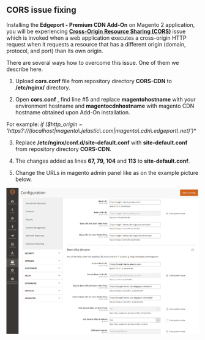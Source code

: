 ## CORS issue fixing

Installing the **Edgeport - Premium CDN Add-On** on Magento 2 application, you will be experiencing [**Cross-Origin Resource Sharing (CORS)**](https://en.wikipedia.org/wiki/Cross-origin_resource_sharing) issue which is invoked when a web application executes a cross-origin HTTP request when it requests a resource that has a different origin (domain, protocol, and port) than its own origin.
      
There are several ways how to overcome this issue. One of them we describe here.
   
1. Upload **cors.conf** file from repository directory **CORS-CDN** to **/etc/nginx/** directory.
   
2. Open **cors.conf** , find line #5 and replace **magentohostname** with your environment hostname and **magentocdnhostname** with magento CDN hostname obtained upon Add-On installation.
   
For example: **if ($http_origin ~* 'https?://(localhost|magento\\.jelastic\\.com|magento\\.cdn\\.edgeport\\.net)')** 
   
3. Replace **/etc/nginx/conf.d/site-default.conf** with **site-default.conf** from repository directory **CORS-CDN**.
   
4. The changes added as lines **67, 79, 104** and **113** to **site-default.conf**.

5. Change the URLs in magento admin panel like as on the example picture below.

<p align="left"> 
<img src="../images/urls-example.png" width="600">
</p>
